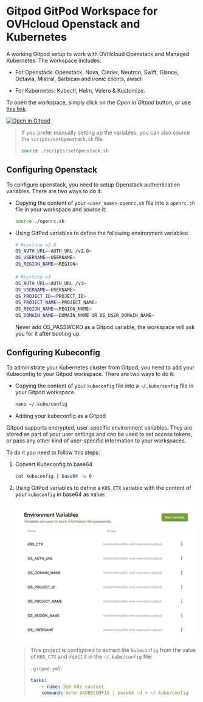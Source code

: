 # Gitpod GitPod Workspace for OVHcloud Openstack and Kubernetes

A working Gitpod setup to work with OVHcloud Openstack and Managed Kubernetes. The workspace includes:

- For Openstack: Openstack, Nova, Cinder, Neutron, Swift, Glance, Octavia, Mistral, Barbican and ironic clients, awscli

- For Kubernetes: Kubectl, Helm, Velero & Kustomize.

To open the workspace, simply click on the *Open in Gitpod* button, or use [this link](https://gitpod.io/#https://github.com/LostInBrittany/k8s-and-openstack-gitpod.git).

[![Open in Gitpod](https://gitpod.io/button/open-in-gitpod.svg)](https://gitpod.io/#https://github.com/LostInBrittany/k8s-and-openstack-gitpod.git)

> If you prefer manually setting up the variables, you can also source the `scripts/setOpenstack.sh` file.
>
> ```bash
> source ./scripts/setOpenstack.sh
> ```

## Configuring Openstack

To configure openstack, you need to setup Openstack authentication variables. There are two ways to do it:

- Copying the content of your `<user_name>-openrc.sh` file into a `openrc.sh` file in your workspace and source it: 

    ```bash
    source ./openrc.sh
    ```

- Using GitPod variables to define the following environment variables:

    ```bash
    # Keystone v2.0
    OS_AUTH_URL=<AUTH_URL /v2.0>
    OS_USERNAME=<USERNAME>
    OS_REGION_NAME=<REGION>

    # Keystone v3
    OS_AUTH_URL=<AUTH_URL /v3>
    OS_USERNAME=<USERNAME>
    OS_PROJECT_ID=<PROJECT_ID>
    OS_PROJECT_NAME=<PROJECT_NAME>
    OS_REGION_NAME=<REGION_NAME>
    OS_DOMAIN_NAME=<DOMAIN_NAME OR OS_USER_DOMAIN_NAME>
    ```

    Never add OS_PASSWORD as a Gitpod variable, the workspace will ask you for it after booting up.


## Configuring Kubeconfig

To administrate your Kubernetes cluster from Gitpod, you need to add your Kubeconfig to your Gitpod workspace. There are two ways to do it:

- Copying the content of your `kubeconfig` file into a `~/.kube/config` file in your Gitpod workspace.

    ```bash
    nano ~/.kube/config
    ```

- Adding your kubeconfig as a Gitpod 

Gitpod supports encrypted, user-specific environment variables. They are stored as part of your user settings and can be used to set access tokens, or pass any other kind of user-specific information to your workspaces.

To do it you need to follow this steps:

1. Convert Kubeconfig to base64

    ```bash
    cat kubeconfig | base64 -w 0
    ```

1. Using GitPod variables to define a `K8S_CTX` variable with the content of your `kubeconfig` in base64 as value:

    ![GitPod environment variables](./img/gitpod-env-variable.jpg)

    > This project is configured to extract the `kubeconfig` from the value of `K8S_CTX` and inject it in the `~/.kube/config` file:
    > 
    > `.gitpod.yml`:
    > ```yaml
    > tasks:
    >     - name: Set K8s context
    >     command: echo $KUBECONFIG | base64 -d > ~/.kube/config    
    > ```



